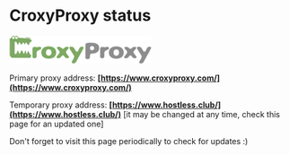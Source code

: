 # CroxyProxy status

![CroxyProxy web proxy](https://github.com/croxy-proxy-official/status/raw/master/image/logo.png)

Primary proxy address: **[https://www.croxyproxy.com/](https://www.croxyproxy.com/)**

Temporary proxy address: **[https://www.hostless.club/](https://www.hostless.club/)** [it may be changed at any time, check this page for an updated one]

Don't forget to visit this page periodically to check for updates :)
